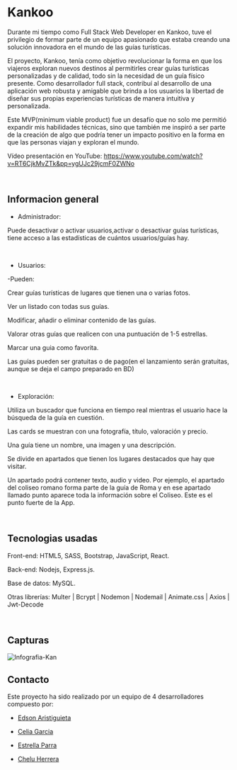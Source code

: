 <h1>Kankoo</h1>

<p>Durante mi tiempo como Full Stack Web Developer en Kankoo, tuve el privilegio de formar parte de un equipo apasionado que estaba creando una solución innovadora en el mundo de las guías turísticas.

El proyecto, Kankoo, tenía como objetivo revolucionar la forma en que los viajeros exploran nuevos destinos al permitirles crear guías turísticas personalizadas y de calidad, todo sin la necesidad de un guía físico presente. Como desarrollador full stack, contribuí al desarrollo de una aplicación web robusta y amigable que brinda a los usuarios la libertad de diseñar sus propias experiencias turísticas de manera intuitiva y personalizada.

Este MVP(minimum viable product) fue un desafío que no solo me permitió expandir mis habilidades técnicas, sino que también me inspiró a ser parte de la creación de algo que podría tener un impacto positivo en la forma en que las personas viajan y exploran el mundo.</p>

Vídeo presentación en YouTube: https://www.youtube.com/watch?v=RT6CjkMvZTk&pp=ygUJc29jcmF0ZWNo

<br>

<h2>Informacion general </h2>

- Administrador:

Puede desactivar o activar usuarios,activar o desactivar guías turísticas, tiene acceso a las estadísticas de cuántos usuarios/guías hay.

<br>

- Usuarios:

-Pueden:
<p> Crear guías turísticas de lugares que tienen una o varias fotos. </p>
<p> Ver un listado con todas sus guías.  </p>
<p> Modificar, añadir o eliminar contenido de las guías.  </p>
<p> Valorar otras guías que realicen con una puntuación de 1-5 estrellas.  </p>
<p> Marcar una guia como favorita.   </p>
<p> Las guías pueden ser gratuitas o de pago(en el lanzamiento serán gratuitas, aunque se deja el campo preparado en BD)  </p>

<br>

- Exploración:

<p>Utiliza un buscador que funciona en tiempo real mientras el usuario hace la búsqueda de la guía en cuestión. </p>
<p>Las cards se muestran con una fotografía, título, valoración y precio. </p>
<p>Una guía tiene un nombre, una imagen y una descripción. </p>
<p>Se divide en apartados que tienen los lugares destacados que hay que
visitar. </p>
<p>Un apartado podrá contener texto, audio y video. Por ejemplo, el apartado del coliseo romano forma parte de la guía de Roma y en ese apartado llamado punto aparece toda la información sobre el Coliseo. Este es el punto fuerte de la App. </p>

<br>

<h2>Tecnologias usadas </h2>

Front-end: HTML5, SASS, Bootstrap, JavaScript, React.

Back-end: Nodejs, Express.js.

Base de datos: MySQL.

Otras librerías: Multer | Bcrypt | Nodemon | Nodemail | Animate.css | Axios | Jwt-Decode

<br>

<h2>Capturas</h2>

![Infografia-Kan](https://github.com/EAristiguieta/Kankoo_Project/assets/147413490/4cc7b65a-d5a7-4ce0-a3a2-d4b27ff3137c)

<h2>Contacto</h2>
Este proyecto ha sido realizado por un equipo de 4 desarrolladores compuesto por:

- [Edson Aristiguieta ](https://github.com/EAristiguieta)

- [Celia Garcia](https://github.com/Celiagarcialopez)

- [Estrella Parra](https://github.com/EstrellaParra)

- [Chelu Herrera](https://github.com/chelu07)

